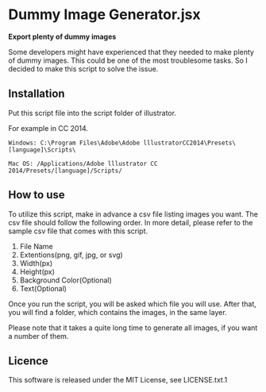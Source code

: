 # Dummy Image Generator.jsx
**Export plenty of dummy images**

Some developers might have experienced that they needed to make plenty of dummy images.
This could be one of the most troublesome tasks.
So I decided to make this script to solve the issue.

## Installation
Put this script file into the script folder of illustrator.

For example in CC 2014.
```
Windows: C:\Program Files\Adobe\Adobe lllustratorCC2014\Presets\[language]\Scripts\
```
```
Mac OS: /Applications/Adobe lllustrator CC 2014/Presets/[language]/Scripts/
```

## How to use

To utilize this script, make in advance a csv file listing images you want.
The csv file should follow the following order.
In more detail, please refer to the sample csv file that comes with this script.

1. File Name
2. Extentions(png, gif, jpg, or svg)
3. Width(px)
4. Height(px)
5. Background Color(Optional)
6. Text(Optional)

Once you run the script, you will be asked which file you will use.
After that, you will find a folder, which contains the images, in the same layer.

Please note that it takes a quite long time to generate all images, if you want a number of them.

## Licence
This software is released under the MIT License, see LICENSE.txt.1